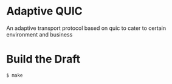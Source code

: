 # Adaptive QUIC 
An adaptive transport protocol based on quic to cater to certain environment and business
# Build the Draft
```sh
$ make
```
